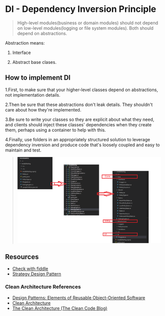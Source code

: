 # DI - Dependency Inversion Principle

> High-level modules(business or domain modules) should not depend on low-level modules(logging or file system modules). Both should depend on abstractions.

Abstraction means:

1. Interface

2. Abstract base clases.

## How to implement DI

1.First, to make sure that your higher-level classes depend on abstractions, not implementation details. 

2.Then be sure that these abstractions don't leak details. They shouldn't care about how they're implemented. 

3.Be sure to write your classes so they are explicit about what they need, and clients should inject these classes' dependencies when they create them, perhaps using a container to help with this. 

4.Finally, use folders in an appropriately structured solution to leverage dependency inversion and produce code that's loosely coupled and easy to maintain and test. 

>![SRP](DI_Solution.png "Implement DI")

## Resources

- [Check with fiddle](https://dotnetfiddle.net/)
- [Strategy Design Pattern](https://www.tutorialspoint.com/design_pattern/strategy_pattern.htm)

### Clean Architecture References

- [Design Patterns: Elements of Reusable Object-Oriented Software](https://www.amazon.com.br/dp/0201633612/?coliid=I3BZ6YLWVQOODS&colid=33HSVS6YEB9GQ&psc=1&ref_=lv_ov_lig_dp_it_im)
- [Clean Architecture](https://www.amazon.com.br/Clean-Architecture-Craftsmans-Software-Structure/dp/0134494164/ref=pd_bxgy_img_1/146-6852552-2489063?pd_rd_w=zjy9c&pf_rd_p=4a943320-02ab-4775-ad7a-eaf57d00a244&pf_rd_r=ZKKP8CPB3JEAT1YGKPZE&pd_rd_r=6bf3a408-31a9-4080-9645-7b48a056ffa4&pd_rd_wg=NbIDx&pd_rd_i=0134494164&psc=1)
- [The Clean Architecture (The Clean Code Blog)](https://blog.cleancoder.com/uncle-bob/2012/08/13/the-clean-architecture.html)